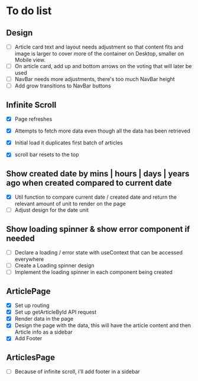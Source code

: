# To do list

## Design
- [ ] Article card text and layout needs adjustment so that content fits and image is larger to cover more of the container on Desktop, smaller on Mobile view.
- [ ] On article card, add up and bottom arrows on the voting that will later be used
- [ ] NavBar needs more adjustments, there's too much NavBar height
- [ ] Add grow transitions to NavBar buttons

## Infinite Scroll
- [x] Page refreshes
- [x] Attempts to fetch more data even though all the data has been retrieved
- [x] Initial load it duplicates first batch of articles
- [x] scroll bar resets to the top


## Show created date by mins | hours | days | years ago when created compared to current date
- [x] Util function to compare current date / created date and return the relevant amount of unit to render on the page
- [ ] Adjust design for the date unit

## Show loading spinner & show error component if needed
- [ ] Declare a loading / error state with useContext that can be accessed everywhere
- [ ] Create a Loading spinner design
- [ ] Implement the loading spinner in each component being created

## ArticlePage
- [x] Set up routing
- [x] Set up getArticleById API request
- [x] Render data in the page
- [x] Design the page with the data, this will have the article content and then Article info as a sidebar
- [x] Add Footer

## ArticlesPage
- [ ] Because of infinite scroll, i'll add footer in a sidebar

